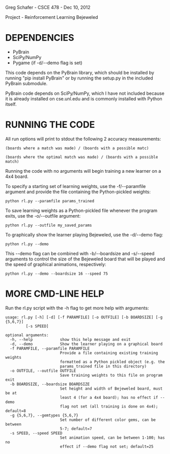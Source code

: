 Greg Schafer - CSCE 478 - Dec 10, 2012

Project - Reinforcement Learning Bejeweled

DEPENDENCIES
============

* PyBrain
* SciPy/NumPy
* Pygame (if -d/--demo flag is set)

This code depends on the PyBrain library, which should be installed by running
"pip install PyBrain" or by running the setup.py in the included PyBrain
submodule.

PyBrain code depends on SciPy/NumPy, which I have not included because it
is already installed on cse.unl.edu and is commonly installed with Python
itself.


RUNNING THE CODE
================

All run options will print to stdout the following 2 accuracy measurements:

    (boards where a match was made) / (boards with a possible matc)

    (boards where the optimal match was made) / (boards with a possible match)

Running the code with no arguments will begin training a new learner on a
4x4 board.

To specify a starting set of learning weights, use the -f/--paramfile argument
and provide the file containing the Python-pickled weights:

    python rl.py --paramfile params_trained

To save learning weights as a Python-pickled file whenever the program exits,
use the -o/--outfile argument:

    python rl.py --outfile my_saved_params

To graphically show the learner playing Bejeweled, use the -d/--demo flag:

    python rl.py --demo

This --demo flag can be combined with -b/--boardsize and -s/--speed arguments
to control the size of the Bejeweled board that will be played and the speed
of graphical animations, respectively:

    python rl.py --demo --boardsize 16 --speed 75


MORE CMD-LINE HELP
==================

Run the rl.py script with the -h flag to get more help with arguments:

    usage: rl.py [-h] [-d] [-f PARAMFILE] [-o OUTFILE] [-b BOARDSIZE] [-g {5,6,7}]
             [-s SPEED]
    
    optional arguments:
      -h, --help            show this help message and exit
      -d, --demo            Show the learner playing on a graphical board
      -f PARAMFILE, --paramfile PARAMFILE
                            Provide a file containing existing training weights
                            formatted as a Python pickled object (e.g. the
                            params_trained file in this directory)
      -o OUTFILE, --outfile OUTFILE
                            Save training weights to this file on program exit
      -b BOARDSIZE, --boardsize BOARDSIZE
                            Set height and width of Bejeweled board, must be at
                            least 4 (for a 4x4 board); has no effect if --demo
                            flag not set (all training is done on 4x4); default=8
      -g {5,6,7}, --gemtypes {5,6,7}
                            Set number of different color gems, can be between
                            5-7; default=7
      -s SPEED, --speed SPEED
                            Set animation speed, can be between 1-100; has no
                            effect if --demo flag not set; default=25
    
